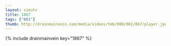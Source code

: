 ```yaml
--- 
layout: sieutv
title: 1867
tags: ["001"]
thumb: http://drainmainvein.com/media/videos/tmb/000/001/867/player.jpg
---
```

{% include drainmainvein key="1867" %} 
